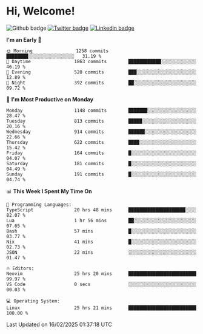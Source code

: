   # Hi, Welcome!
  ![Github badge](https://img.shields.io/github/followers/kraken-afk.svg?style=social&label=Follow&maxAge=2592000)
  [![Twitter badge](https://img.shields.io/badge/-Twitter-00acee?style=flat-square&logo=Twitter&logoColor=white)](https://twitter.com/trshppl)
  [![Linkedin badge](https://img.shields.io/badge/LinkedIn-0077B5?style=flat-square&logo=linkedin&logoColor=white)](https://www.linkedin.com/in/noveanrer)
<!--START_SECTION:waka-->
**I'm an Early 🐤** 

```text
🌞 Morning                1258 commits        ████████░░░░░░░░░░░░░░░░░   31.19 % 
🌆 Daytime                1863 commits        ████████████░░░░░░░░░░░░░   46.19 % 
🌃 Evening                520 commits         ███░░░░░░░░░░░░░░░░░░░░░░   12.89 % 
🌙 Night                  392 commits         ██░░░░░░░░░░░░░░░░░░░░░░░   09.72 % 
```
📅 **I'm Most Productive on Monday** 

```text
Monday                   1148 commits        ███████░░░░░░░░░░░░░░░░░░   28.47 % 
Tuesday                  813 commits         █████░░░░░░░░░░░░░░░░░░░░   20.16 % 
Wednesday                914 commits         ██████░░░░░░░░░░░░░░░░░░░   22.66 % 
Thursday                 622 commits         ████░░░░░░░░░░░░░░░░░░░░░   15.42 % 
Friday                   164 commits         █░░░░░░░░░░░░░░░░░░░░░░░░   04.07 % 
Saturday                 181 commits         █░░░░░░░░░░░░░░░░░░░░░░░░   04.49 % 
Sunday                   191 commits         █░░░░░░░░░░░░░░░░░░░░░░░░   04.74 % 
```


📊 **This Week I Spent My Time On** 

```text
💬 Programming Languages: 
TypeScript               20 hrs 48 mins      █████████████████████░░░░   82.07 % 
Lua                      1 hr 56 mins        ██░░░░░░░░░░░░░░░░░░░░░░░   07.65 % 
Bash                     57 mins             █░░░░░░░░░░░░░░░░░░░░░░░░   03.77 % 
Nix                      41 mins             █░░░░░░░░░░░░░░░░░░░░░░░░   02.73 % 
JSON                     22 mins             ░░░░░░░░░░░░░░░░░░░░░░░░░   01.47 % 

🔥 Editors: 
Neovim                   25 hrs 20 mins      █████████████████████████   99.97 % 
VS Code                  0 secs              ░░░░░░░░░░░░░░░░░░░░░░░░░   00.03 % 

💻 Operating System: 
Linux                    25 hrs 21 mins      █████████████████████████   100.00 % 
```


 Last Updated on 16/02/2025 01:37:18 UTC
<!--END_SECTION:waka-->